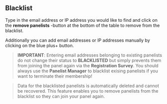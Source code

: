 ## Blacklist

Type in the email address or IP address you would like to find and click on the **remove panelists** -button at the bottom of the table to remove from the blacklist.

Additionally you can add email addresses or IP addresses manually by clicking on the blue plus+ button. 

> **IMPORTANT**: Entering email addresses belonging to existing panelists do not change their status to **BLACKLISTED** but simply prevents them from joining the panel again via the **Registration Survey**. You should always use the **Panelist Manager** to blacklist exising panelists if you want to terminate their membership! 

> Data for the blacklisted panelists is automatically deleted and cannot be recovered. This feature enables you to remove panelists from the blacklist so they can join your panel again.

